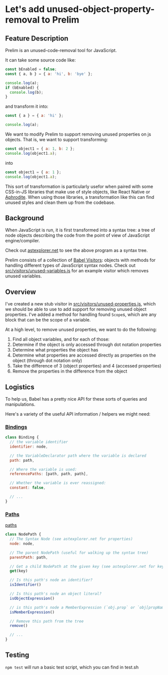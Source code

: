 # Let's add unused-object-property-removal to Prelim

## Feature Description

Prelim is an unused-code-removal tool for JavaScript.

It can take some source code like:

```javascript
const bEnabled = false;
const { a, b } = { a: 'hi', b: 'bye' };

console.log(a);
if (bEnabled) {
  console.log(b);
}
```

and transform it into:

```javascript
const { a } = { a: 'hi' };

console.log(a);
```

We want to modify Prelim to support removing unused properties on js objects.
That is, we want to support transforming:

```javascript
const object1 = { a: 1, b: 2 };
console.log(object1.a);
```

into

```javascript
const object1 = { a: 1 };
console.log(object1.a);
```

This sort of transformation is particularly usefor when paired with some
CSS-in-JS libraries that make use of style objects, like React Native or
[Aphrodite](aphrodite). When using those libraries, a transformation like
this can find unused styles and clean them up from the codebase.

[aphrodite]: https://github.com/Khan/aphrodite


## Background

When JavaScript is run, it is first transformed into a syntax tree: a tree of
node objects describing the code from the point of view of JavaScript
engine/compiler.

Check out [astexplorer.net][astexample] to see the above program as a syntax tree.

[astexample]: https://astexplorer.net/#/gist/1a6a2d7fa664f25788beb46f6896fd20/fe7a07f4a8d3b163be397aa054585678edf95402

Prelim consists of a collection of [Babel Visitors][visitors]: objects with
methods for handling different types of JavaScript syntax nodes. Check out
[src/visitors/unused-variables.js](src/visitors/unused-variables.js)
for an example visitor which removes unused variables.

[visitors]: https://github.com/jamiebuilds/babel-handbook/blob/master/translations/en/plugin-handbook.md#visitors


## Overview

I've created a new stub visitor in [src/visitors/unused-properties.js](src/visitors/unused-properties.js),
which we should be able to use to add support for removing unused object
properties. I've added a method for handling found `Scope`s,
which are any block that can be the scope of a variable.

At a high level, to remove unused properties, we want to do the following:

1. Find all object variables, and for each of those:
2. Determine if the object is only accessed through dot notation properties
3. Determine what properties the object has
4. Determine what properties are accessed directly as properties on the object
   (through dot notation only)
5. Take the difference of 3 (object properties) and 4 (accessed properties)
6. Remove the properties in the difference from the object


## Logistics

To help us, Babel has a pretty nice API for these sorts of queries and
manipulations.

Here's a variety of the useful API information / helpers we might need:


### [Bindings](bindings)

[bindings]: https://github.com/jamiebuilds/babel-handbook/blob/master/translations/en/plugin-handbook.md#bindings

```javascript
class Binding {
  // the variable identifier
  identifier: node,

  // the VariableDeclarator path where the variable is declared
  path: path,

  // Where the variable is used:
  referencePaths: [path, path, path],

  // Whether the variable is ever reassigned:
  constant: false,

  // ...
}
```


### [Paths](paths)

[paths](https://github.com/jamiebuilds/babel-handbook/blob/master/translations/en/plugin-handbook.md#paths)

```javascript
class NodePath {
  // The Syntax Node (see astexplorer.net for properties)
  node: node,

  // The parent NodePath (useful for walking up the syntax tree)
  parentPath: path,

  // Get a child NodePath at the given key (see astexplorer.net for keys)
  get(key)

  // Is this path's node an identifier?
  isIdentifier()

  // Is this path's node an object literal?
  isObjectExpression()

  // is this path's node a MemberExpression (`obj.prop` or `obj[propName]`)
  isMemberExpression()

  // Remove this path from the tree
  remove()

  // ...
}
```

## Testing

`npm test` will run a basic test script, which you can find in test.sh


